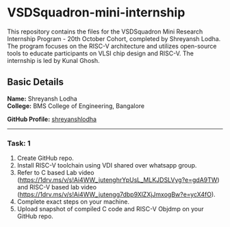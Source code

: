 # VSDSquadron-mini-internship
This repository contains the files for the VSDSquadron Mini Research Internship Program - 20th October Cohort, completed by Shreyansh Lodha. The program focuses on the RISC-V architecture and utilizes open-source tools to educate participants on VLSI chip design and RISC-V. The internship is led by Kunal Ghosh.
## Basic Details
**Name:** Shreyansh Lodha   
**College:** BMS College of Engineering, Bangalore

**GitHub Profile:** [shreyanshlodha](https://github.com/shreyanshlodha14)  


---------------------------------------------------------------------------------------------------------
### Task: 1
1. Create GitHub repo. <br />
2. Install RISC-V toolchain using VDI shared over whatsapp group. <br />
3. Refer to C based Lab video (https://1drv.ms/v/s!Ai4WW_jutenghrYpUsL_MLKJDSLVyg?e=gdA9TW) and RISC-V based lab video (https://1drv.ms/v/s!Ai4WW_jutengg7dbp9XlZXjJmxogBw?e=ycX4fO). <br />
4. Complete exact steps on your machine. <br />
5. Upload snapshot of compiled C code and RISC-V Objdmp on your GitHub repo.<br />

